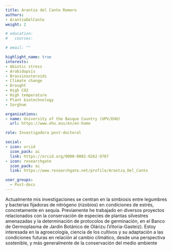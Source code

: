 ```yaml
---
title: Arantza del Canto Romero
authors:
- ArantzaDelCanto
weight: 2

# education:
#   courses:

# email: ""

highlight_name: true
interests:
- Abiotic stress
- Arabidopsis
- Brassinosteroids
- Climate change
- Drought
- High CO2
- High temperature
- Plant biotechnology
- Sorghum

organizations:
- name: University of the Basque Country (UPV/EHU)
  url: https://www.ehu.eus/en/en-home

role: Investigadora post-doctoral

social:
- icon: orcid
  icon_pack: ai
  link: https://orcid.org/0000-0002-9262-9767
- icon: researchgate
  icon_pack: ai
  link: https://www.researchgate.net/profile/Arantza_Del_Canto

user_groups: 
  - Post-docs
---
```


Actualmente mis investigaciones se centran en la simbiosis entre legumbres y bacterias fijadoras de nitrógeno (rizobios) en condiciones de estrés, concretamente en sequía. Previamente he trabajado en diversos proyectos relacionados con la conservación de especies de plantas silvestres amenazadas y la determinación de protocolos de germinación, en el Banco de Germoplasma de Jardín Botánico de Olárizu (Vitoria-Gasteiz). Estoy interesada en la agroecología, ciencia de los cultivos y su adaptación a las condiciones futuras en relación al cambio climático, desde una perspectiva sostenible, y más generalmente de la conservación del medio ambiente
